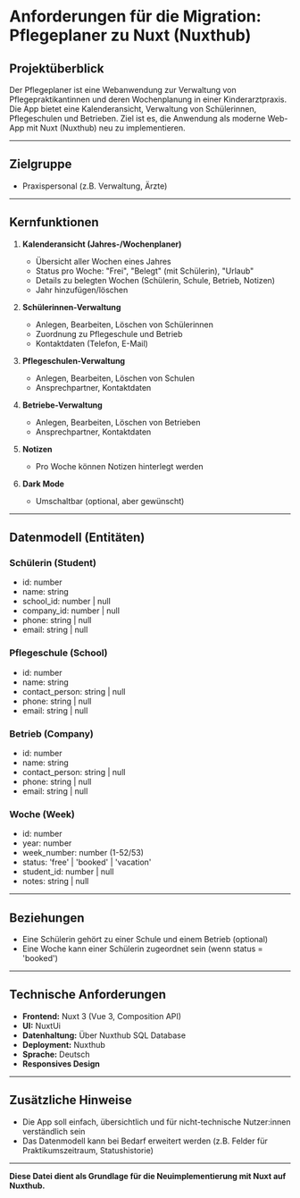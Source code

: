 # Anforderungen für die Migration: Pflegeplaner zu Nuxt (Nuxthub)

## Projektüberblick

Der Pflegeplaner ist eine Webanwendung zur Verwaltung von Pflegepraktikantinnen und deren Wochenplanung in einer Kinderarztpraxis. Die App bietet eine Kalenderansicht, Verwaltung von Schülerinnen, Pflegeschulen und Betrieben. Ziel ist es, die Anwendung als moderne Web-App mit Nuxt (Nuxthub) neu zu implementieren.

---

## Zielgruppe
- Praxispersonal (z.B. Verwaltung, Ärzte)

---

## Kernfunktionen

1. **Kalenderansicht (Jahres-/Wochenplaner)**
   - Übersicht aller Wochen eines Jahres
   - Status pro Woche: "Frei", "Belegt" (mit Schülerin), "Urlaub"
   - Details zu belegten Wochen (Schülerin, Schule, Betrieb, Notizen)
   - Jahr hinzufügen/löschen

2. **Schülerinnen-Verwaltung**
   - Anlegen, Bearbeiten, Löschen von Schülerinnen
   - Zuordnung zu Pflegeschule und Betrieb
   - Kontaktdaten (Telefon, E-Mail)

3. **Pflegeschulen-Verwaltung**
   - Anlegen, Bearbeiten, Löschen von Schulen
   - Ansprechpartner, Kontaktdaten

4. **Betriebe-Verwaltung**
   - Anlegen, Bearbeiten, Löschen von Betrieben
   - Ansprechpartner, Kontaktdaten

5. **Notizen**
   - Pro Woche können Notizen hinterlegt werden

6. **Dark Mode**
   - Umschaltbar (optional, aber gewünscht)

---

## Datenmodell (Entitäten)

### Schülerin (Student)
- id: number
- name: string
- school_id: number | null
- company_id: number | null
- phone: string | null
- email: string | null

### Pflegeschule (School)
- id: number
- name: string
- contact_person: string | null
- phone: string | null
- email: string | null

### Betrieb (Company)
- id: number
- name: string
- contact_person: string | null
- phone: string | null
- email: string | null

### Woche (Week)
- id: number
- year: number
- week_number: number (1-52/53)
- status: 'free' | 'booked' | 'vacation'
- student_id: number | null
- notes: string | null

---

## Beziehungen
- Eine Schülerin gehört zu einer Schule und einem Betrieb (optional)
- Eine Woche kann einer Schülerin zugeordnet sein (wenn status = 'booked')

---

## Technische Anforderungen
- **Frontend:** Nuxt 3 (Vue 3, Composition API)
- **UI:** NuxtUi
- **Datenhaltung:** Über Nuxthub SQL Database
- **Deployment:** Nuxthub
- **Sprache:** Deutsch
- **Responsives Design**

---

## Zusätzliche Hinweise
- Die App soll einfach, übersichtlich und für nicht-technische Nutzer:innen verständlich sein
- Das Datenmodell kann bei Bedarf erweitert werden (z.B. Felder für Praktikumszeitraum, Statushistorie)

---

**Diese Datei dient als Grundlage für die Neuimplementierung mit Nuxt auf Nuxthub.** 